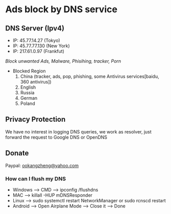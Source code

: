 # Ads block by DNS service

## DNS Server (Ipv4)
- IP: 45.77.14.27 (Tokyo)
- IP: 45.77.77.130 (New York)
- IP: 217.61.0.97 (Frankfut)

*Block unwanted Ads, Malware, Phisihing, tracker, Porn*
- Blocked Region
    1. China (tracker, ads, pop, phishing, some Antivirus services[baidu, 360 antivirus])
    2. English
    3. Russia
    4. German
    5. Poland

## Privacy Protection

We have no interest in logging DNS queries, we work as resolver, just forward the request to Google DNS or OpenDNS

## Donate 
Paypal: ookangzheng@yahoo.com

### How can I flush my DNS 

* Windows --> CMD --> ipconfig /flushdns 
* MAC --> killall -HUP mDNSResponder 
* Linux --> sudo systemctl restart NetworkManager or sudo rcnscd restart 
* Android --> Open Airplane Mode --> Close it --> Done 



